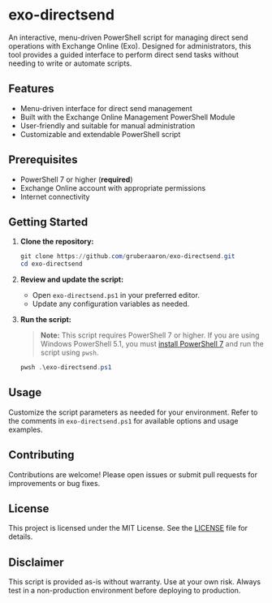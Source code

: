 
# exo-directsend

An interactive, menu-driven PowerShell script for managing direct send operations with Exchange Online (Exo). Designed for administrators, this tool provides a guided interface to perform direct send tasks without needing to write or automate scripts.

## Features

- Menu-driven interface for direct send management
- Built with the Exchange Online Management PowerShell Module
- User-friendly and suitable for manual administration
- Customizable and extendable PowerShell script


## Prerequisites

- PowerShell 7 or higher (**required**)
- Exchange Online account with appropriate permissions
- Internet connectivity

## Getting Started

1. **Clone the repository:**

   ```powershell
   git clone https://github.com/gruberaaron/exo-directsend.git
   cd exo-directsend
   ```

2. **Review and update the script:**
   - Open `exo-directsend.ps1` in your preferred editor.
   - Update any configuration variables as needed.


3. **Run the script:**

   > **Note:** This script requires PowerShell 7 or higher. If you are using Windows PowerShell 5.1, you must [install PowerShell 7](https://github.com/PowerShell/PowerShell/releases/latest) and run the script using `pwsh`.

   ```powershell
   pwsh .\exo-directsend.ps1
   ```

## Usage

Customize the script parameters as needed for your environment. Refer to the comments in `exo-directsend.ps1` for available options and usage examples.

## Contributing

Contributions are welcome! Please open issues or submit pull requests for improvements or bug fixes.

## License

This project is licensed under the MIT License. See the [LICENSE](LICENSE) file for details.

## Disclaimer

This script is provided as-is without warranty. Use at your own risk. Always test in a non-production environment before deploying to production.
